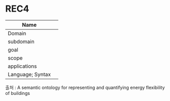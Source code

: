 # REC4

| Name         |     |
| ------------ | --- |
| Domain       |     |
| subdomain    |     |
| goal         |     |
| scope        |     |
| applications |     |
| Language; Syntax             |     |

출처 :  A semantic ontology for representing and quantifying energy flexibility of buildings